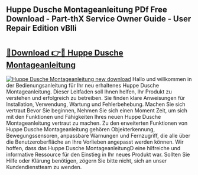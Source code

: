 ## Huppe Dusche Montageanleitung PDf Free Download - Part-thX Service Owner Guide - User Repair Edition vBlli

# <h2><a href="http://df7nyrt.blite.top/?on=Huppe+Dusche+Montageanleitung">🔗Download 👉🔴 Huppe Dusche Montageanleitung</a></h2>

[![Huppe Dusche Montageanleitung new download](https://i.imgur.com/lujVjoI.png)](http://df7nyrt.blite.top/?on=Huppe+Dusche+Montageanleitung)
Hallo und willkommen in der Bedienungsanleitung für Ihr neu erhaltenes Huppe Dusche Montageanleitung. Dieser Leitfaden soll Ihnen helfen, Ihr Produkt zu verstehen und erfolgreich zu betreiben. Sie finden klare Anweisungen für Installation, Verwendung, Wartung und Fehlerbehebung. Machen Sie sich vertraut Bevor Sie beginnen, Nehmen Sie sich einen Moment Zeit, um sich mit den Funktionen und Fähigkeiten Ihres neuen Huppe Dusche Montageanleitung vertraut zu machen. Zu den erweiterten Funktionen von Huppe Dusche Montageanleitung gehören Objekterkennung, Bewegungssensoren, anpassbare Warnungen und Fernzugriff, die alle über die Benutzeroberfläche an Ihre Vorlieben angepasst werden können. Wir hoffen, dass das Huppe Dusche MontageanleitungD eine hilfreiche und informative Ressource für den Einstieg in Ihr neues Produkt war. Sollten Sie Hilfe oder Klärung benötigen, zögern Sie bitte nicht, sich an unser Kundendienstteam zu wenden.
